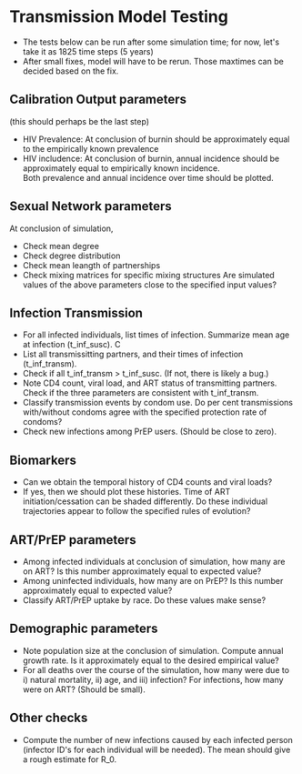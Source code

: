 
# Transmission Model Testing
  * The tests below can be run after some simulation time; for now, let's take it as 1825 time steps (5 years) 
  * After small fixes, model will have to be rerun. Those maxtimes can be decided based on the fix. 
  
## Calibration Output parameters   
   (this should perhaps be the last step)  
  * HIV Prevalence: At conclusion of burnin should be approximately equal to the empirically known prevalence  
  * HIV includence: At conclusion of burnin, annual incidence should be approximately equal to empirically known incidence.  
  Both prevalence and annual incidence over time should be plotted.

## Sexual Network parameters
   At conclusion of simulation,  
   * Check mean degree
   * Check degree distribution
   * Check mean leangth of partnerships
   * Check mixing matrices for specific mixing structures
   Are simulated values of the above parameters close to the specified input values? 

## Infection Transmission
   * For all infected individuals, list times of infection. Summarize mean age at infection (t_inf_susc). C
   * List all transmissitting partners, and their times of infection (t_inf_transm).
   * Check if all t_inf_transm > t_inf_susc. (If not, there is likely a bug.)
   * Note CD4 count, viral load, and ART status of transmitting partners. Check if the three parameters are consistent with t_inf_transm.
   * Classify transmission events by condom use. Do per cent transmissions with/without condoms agree with the specified protection rate of condoms? 
   * Check new infections among PrEP users. (Should be close to zero). 

## Biomarkers
   * Can we obtain the temporal history of CD4 counts and viral loads?
   * If yes, then we should plot these histories. Time of ART initiation/cessation can be shaded differently. Do these individual trajectories appear to follow the specified rules of evolution? 
 
## ART/PrEP parameters
   * Among infected individuals at conclusion of simulation, how many are on ART? Is this number approximately equal to expected value?
   * Among uninfected individuals, how many are on PrEP? Is this number approximately equal to expected value?
   * Classify ART/PrEP uptake by race. Do these values make sense?
   
## Demographic parameters
   * Note population size at the conclusion of simulation. Compute annual growth rate. Is it approximately equal to the desired empirical value?
   * For all deaths over the course of the simulation, how many were due to i) natural mortality, ii) age,  and iii) infection? For infections, how many were on ART? (Should be small).  

## Other checks
   * Compute the number of new infections caused by each infected person (infector ID's for each individual will be needed). The mean should give a rough estimate for R_0. 
   
